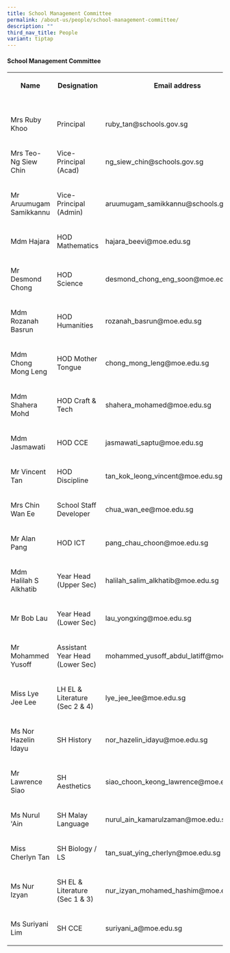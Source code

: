 ```yaml
---
title: School Management Committee
permalink: /about-us/people/school-management-committee/
description: ""
third_nav_title: People
variant: tiptap
---
```

<h4>School Management Committee</h4>
<table style="minWidth: 75px">
<colgroup>
<col>
<col>
<col>
</colgroup>
<tbody>
<tr>
<th rowspan="1" colspan="1">
<p><strong>Name</strong>
</p>
</th>
<th rowspan="1" colspan="1">
<p><strong>Designation</strong>
</p>
</th>
<th rowspan="1" colspan="1">
<p><strong>Email address</strong>
</p>
</th>
</tr>
<tr>
<td rowspan="1" colspan="3">
<p></p>
</td>
</tr>
<tr>
<td rowspan="1" colspan="1">
<p>Mrs Ruby Khoo</p>
</td>
<td rowspan="1" colspan="1">
<p>Principal</p>
</td>
<td rowspan="1" colspan="1">
<p>ruby_tan@schools.gov.sg</p>
</td>
</tr>
<tr>
<td rowspan="1" colspan="1">
<p>Mrs Teo-Ng Siew Chin</p>
</td>
<td rowspan="1" colspan="1">
<p>Vice-Principal (Acad)</p>
</td>
<td rowspan="1" colspan="1">
<p>ng_siew_chin@schools.gov.sg</p>
</td>
</tr>
<tr>
<td rowspan="1" colspan="1">
<p>Mr Aruumugam Samikkannu</p>
</td>
<td rowspan="1" colspan="1">
<p>Vice-Principal (Admin)</p>
</td>
<td rowspan="1" colspan="1">
<p>aruumugam_samikkannu@schools.gov.sg</p>
</td>
</tr>
<tr>
<td rowspan="1" colspan="1">
<p>Mdm Hajara</p>
</td>
<td rowspan="1" colspan="1">
<p>HOD Mathematics</p>
</td>
<td rowspan="1" colspan="1">
<p>hajara_beevi@moe.edu.sg</p>
</td>
</tr>
<tr>
<td rowspan="1" colspan="1">
<p>Mr Desmond Chong</p>
</td>
<td rowspan="1" colspan="1">
<p>HOD Science</p>
</td>
<td rowspan="1" colspan="1">
<p>desmond_chong_eng_soon@moe.edu.sg</p>
</td>
</tr>
<tr>
<td rowspan="1" colspan="1">
<p>Mdm Rozanah Basrun</p>
</td>
<td rowspan="1" colspan="1">
<p>HOD Humanities</p>
</td>
<td rowspan="1" colspan="1">
<p>rozanah_basrun@moe.edu.sg</p>
</td>
</tr>
<tr>
<td rowspan="1" colspan="1">
<p>Mdm Chong Mong Leng</p>
</td>
<td rowspan="1" colspan="1">
<p>HOD Mother Tongue</p>
</td>
<td rowspan="1" colspan="1">
<p>chong_mong_leng@moe.edu.sg</p>
</td>
</tr>
<tr>
<td rowspan="1" colspan="1">
<p>Mdm Shahera Mohd</p>
</td>
<td rowspan="1" colspan="1">
<p>HOD Craft &amp; Tech</p>
</td>
<td rowspan="1" colspan="1">
<p>shahera_mohamed@moe.edu.sg</p>
</td>
</tr>
<tr>
<td rowspan="1" colspan="1">
<p>Mdm Jasmawati</p>
</td>
<td rowspan="1" colspan="1">
<p>HOD CCE</p>
</td>
<td rowspan="1" colspan="1">
<p>jasmawati_saptu@moe.edu.sg</p>
</td>
</tr>
<tr>
<td rowspan="1" colspan="1">
<p>Mr Vincent Tan</p>
</td>
<td rowspan="1" colspan="1">
<p>HOD Discipline</p>
</td>
<td rowspan="1" colspan="1">
<p>tan_kok_leong_vincent@moe.edu.sg</p>
</td>
</tr>
<tr>
<td rowspan="1" colspan="1">
<p>Mrs Chin Wan Ee</p>
</td>
<td rowspan="1" colspan="1">
<p>School Staff Developer</p>
</td>
<td rowspan="1" colspan="1">
<p>chua_wan_ee@moe.edu.sg</p>
</td>
</tr>
<tr>
<td rowspan="1" colspan="1">
<p>Mr Alan Pang</p>
</td>
<td rowspan="1" colspan="1">
<p>HOD ICT</p>
</td>
<td rowspan="1" colspan="1">
<p>pang_chau_choon@moe.edu.sg</p>
</td>
</tr>
<tr>
<td rowspan="1" colspan="1">
<p>Mdm Halilah S Alkhatib</p>
</td>
<td rowspan="1" colspan="1">
<p>Year Head (Upper Sec)</p>
</td>
<td rowspan="1" colspan="1">
<p>halilah_salim_alkhatib@moe.edu.sg</p>
</td>
</tr>
<tr>
<td rowspan="1" colspan="1">
<p>Mr Bob Lau</p>
</td>
<td rowspan="1" colspan="1">
<p>Year Head (Lower Sec)</p>
</td>
<td rowspan="1" colspan="1">
<p>lau_yongxing@moe.edu.sg</p>
</td>
</tr>
<tr>
<td rowspan="1" colspan="1">
<p>Mr Mohammed Yusoff</p>
</td>
<td rowspan="1" colspan="1">
<p>Assistant Year Head (Lower Sec)</p>
</td>
<td rowspan="1" colspan="1">
<p>mohammed_yusoff_abdul_latiff@moe.edu.sg</p>
</td>
</tr>
<tr>
<td rowspan="1" colspan="1">
<p>Miss Lye Jee Lee</p>
</td>
<td rowspan="1" colspan="1">
<p>LH EL &amp; Literature (Sec 2 &amp; 4)</p>
</td>
<td rowspan="1" colspan="1">
<p>lye_jee_lee@moe.edu.sg</p>
</td>
</tr>
<tr>
<td rowspan="1" colspan="1">
<p>Ms Nor Hazelin Idayu</p>
</td>
<td rowspan="1" colspan="1">
<p>SH History</p>
</td>
<td rowspan="1" colspan="1">
<p>nor_hazelin_idayu@moe.edu.sg</p>
</td>
</tr>
<tr>
<td rowspan="1" colspan="1">
<p>Mr Lawrence Siao</p>
</td>
<td rowspan="1" colspan="1">
<p>SH Aesthetics</p>
</td>
<td rowspan="1" colspan="1">
<p>siao_choon_keong_lawrence@moe.edu.sg</p>
</td>
</tr>
<tr>
<td rowspan="1" colspan="1">
<p>Ms Nurul 'Ain</p>
</td>
<td rowspan="1" colspan="1">
<p>SH Malay Language</p>
</td>
<td rowspan="1" colspan="1">
<p>nurul_ain_kamarulzaman@moe.edu.sg</p>
</td>
</tr>
<tr>
<td rowspan="1" colspan="1">
<p>Miss Cherlyn Tan</p>
</td>
<td rowspan="1" colspan="1">
<p>SH Biology / LS</p>
</td>
<td rowspan="1" colspan="1">
<p>tan_suat_ying_cherlyn@moe.edu.sg</p>
</td>
</tr>
<tr>
<td rowspan="1" colspan="1">
<p>Ms Nur Izyan</p>
</td>
<td rowspan="1" colspan="1">
<p>SH EL &amp; Literature (Sec 1 &amp; 3)</p>
</td>
<td rowspan="1" colspan="1">
<p>nur_izyan_mohamed_hashim@moe.edu.sg</p>
</td>
</tr>
<tr>
<td rowspan="1" colspan="1">
<p>Ms Suriyani Lim</p>
</td>
<td rowspan="1" colspan="1">
<p>SH CCE</p>
</td>
<td rowspan="1" colspan="1">
<p>suriyani_a@moe.edu.sg</p>
</td>
</tr>
</tbody>
</table>
<p></p>